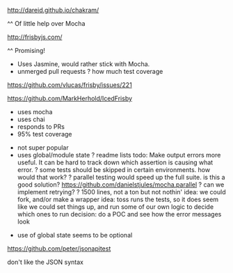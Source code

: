 http://dareid.github.io/chakram/

^^ Of little help over Mocha

http://frisbyjs.com/

^^ Promising!

- Uses Jasmine, would rather stick with Mocha.
- unmerged pull requests
? how much test coverage

https://github.com/vlucas/frisby/issues/221

https://github.com/MarkHerhold/IcedFrisby

+ uses mocha
+ uses chai
+ responds to PRs
+ 95% test coverage
- not super popular
- uses global/module state
? readme lists todo: Make output errors more useful. It can be hard to track down which assertion is causing what error.
? some tests should be skipped in certain environments. how would that work?
? parallel testing would speed up the full suite. is this a good solution? https://github.com/danielstjules/mocha.parallel
? can we implement retrying?
? 1500 lines, not a ton but not nothin'
idea: we could fork, and/or make a wrapper
idea: toss runs the tests, so it does seem like we could set things up, and run some of our own logic to decide which ones to run
decision: do a POC and see how the error messages look
+ use of global state seems to be optional

https://github.com/peter/jsonapitest

don't like the JSON syntax

